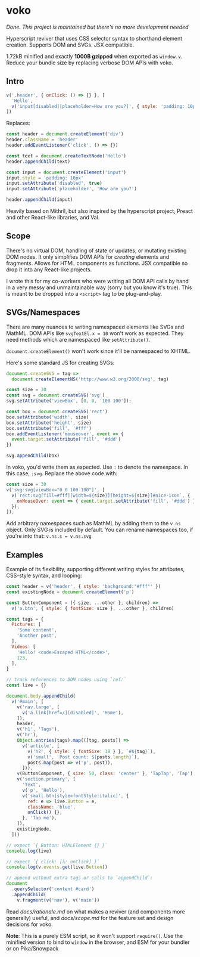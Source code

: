 # voko

_Done. This project is maintained but there's no more development needed_

Hyperscript reviver that uses CSS selector syntax to shorthand element creation.
Supports DOM and SVGs. JSX compatible.

1.72kB minified and exactly **1000B gzipped** when exported as `window.v`.
Reduce your bundle size by replacing verbose DOM APIs with voko.

## Intro

```js
v('.header', { onClick: () => {} }, [
  'Hello',
  v('input[disabled][placeholder=How are you?]', { style: 'padding: 10px' }),
])
```

Replaces:

```js
const header = document.createElement('div')
header.className = 'header'
header.addEventListener('click', () => {})

const text = document.createTextNode('Hello')
header.appendChild(text)

const input = document.createElement('input')
input.style = 'padding: 10px'
input.setAttribute('disabled', true)
input.setAttribute('placeholder', 'How are you?')

header.appendChild(input)
```

Heavily based on Mithril, but also inspired by the hyperscript project, Preact
and other React-like libraries, and Val.

## Scope

There's no virtual DOM, handling of state or updates, or mutating existing DOM
nodes. It only simplifies DOM APIs for _creating_ elements and fragments. Allows
for HTML components as functions. JSX compatible so drop it into any React-like
projects.

I wrote this for my co-workers who were writing all DOM API calls by hand in a
very messy and unmaintainable way (sorry but you know it's true). This is meant
to be dropped into a `<script>` tag to be plug-and-play.

## SVGs/Namespaces

There are many nuances to writing namespaced elements like SVGs and MathML. DOM
APIs like `svgTextEl.x = 10` won't work as expected. They need methods which are
namespaced like `setAttribute()`.

`document.createElement()` won't work since it'll be namespaced to XHTML.

Here's some standard JS for creating SVGs:

```js
document.createSVG = tag =>
  document.createElementNS('http://www.w3.org/2000/svg', tag)

const size = 30
const svg = document.createSVG('svg')
svg.setAttribute('viewBox', [0, 0, '100 100']);

const box = document.createSVG('rect')
box.setAttribute('width', size)
box.setAttribute('height', size)
box.setAttribute('fill', '#fff')
box.addEventListener('mouseover', event => {
  event.target.setAttribute('fill', '#ddd')
})

svg.appendChild(box)
```

In voko, you'd write them as expected. Use `:` to denote the namespace. In this
case, `:svg`. Replace the above code with:

```js
const size = 30
v('svg:svg[viewBox="0 0 100 100"]', [
  v(`rect:svg[fill=#fff][width=${size}][height=${size}]#nice-icon`, {
    onMouseOver: event => { event.target.setAttribute('fill', '#ddd') },
  }),
]),
```

Add arbitrary namespaces such as MathML by adding them to the `v.ns` object.
Only SVG is included by default. You can rename namespaces too, if you're into
that: `v.ns.s = v.ns.svg`

## Examples

Example of its flexibility, supporting different writing styles for attributes,
CSS-style syntax, and looping:

```js
const header = v('header', { style: 'background:"#fff"' })
const existingNode = document.createElement('p')

const ButtonComponent = ({ size, ...other }, children) =>
  v('a.btn', { style: { fontSize: size }, ...other }, children)

const tags = {
  Pictures: [
    'Some content',
    'Another post',
  ],
  Videos: [
    'Hello! <code>Escaped HTML</code>',
    123,
  ],
}

// track references to DOM nodes using `ref:`
const live = {}

document.body.appendChild(
  v('#main', [
    v('nav.large', [
      v('a.link[href=/][disabled]', 'Home'),
    ]),
    header,
    v('h1', 'Tags'),
    v('hr'),
    Object.entries(tags).map(([tag, posts]) =>
      v('article', [
        v('h2', { style: { fontSize: 18 } }, `#${tag}`),
        v('small', `Post count: ${posts.length}`),
        posts.map(post => v('p', post)),
      ])),
    v(ButtonComponent, { size: 50, class: 'center' }, 'TapTap', 'Tap'),
    v('section.primary', [
      'Text',
      v('p', 'Hello'),
      v('small.btn[style=fontStyle:italic]', {
        ref: e => live.Button = e,
        className: 'blue',
        onClick() {},
      }, 'Tap me'),
    ]),
    existingNode,
  ]))

// expect `{ Button: HTMLElement {} }`
console.log(live)

// expect `{ click: [λ: onClick] }`
console.log(v.events.get(live.Button))

// append without extra tags or calls to `appendChild`:
document
  .querySelector('content #card')
  .appendChild(
    v.fragment(v('nav'), v('main'))
```

Read _docs/rationale.md_ on what makes a reviver (and components more generally)
useful, and _docs/scope.md_ for the feature set and design decisions for voko.

__Note__: This is a purely ESM script, so it won't support `require()`. Use the
minified version to bind to `window` in the browser, and ESM for your bundler or
on Pika/Snowpack
